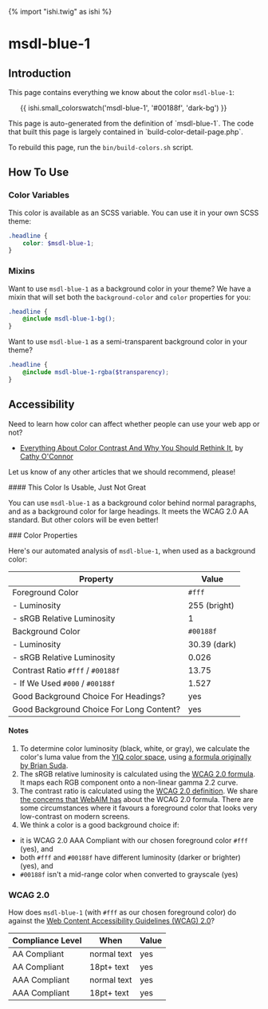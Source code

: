 {% import "ishi.twig" as ishi %}
# msdl-blue-1

## Introduction

This page contains everything we know about the color `msdl-blue-1`:

<div class="grid">
    <div class="cell">
        <div class="swatch">
            <ul>
                {{ ishi.small_colorswatch('msdl-blue-1', '#00188f', 'dark-bg') }}
            </ul>
        </div>
    </div>
</div>

<div class="callout attention" markdown="1">
This page is auto-generated from the definition of `msdl-blue-1`. The code that built this page is largely contained in `build-color-detail-page.php`.

To rebuild this page, run the `bin/build-colors.sh` script.
</div>

## How To Use

### Color Variables

This color is available as an SCSS variable. You can use it in your own SCSS theme:

```scss
.headline {
    color: $msdl-blue-1;
}
```

### Mixins

Want to use `msdl-blue-1` as a background color in your theme? We have a mixin that will set both the `background-color` and `color` properties for you:

```scss
.headline {
    @include msdl-blue-1-bg();
}
```

Want to use `msdl-blue-1` as a semi-transparent background color in your theme?

```scss
.headline {
    @include msdl-blue-1-rgba($transparency);
}
```

## Accessibility

Need to learn how color can affect whether people can use your web app or not?

* [Everything About Color Contrast And Why You Should Rethink It](https://www.smashingmagazine.com/2014/10/color-contrast-tips-and-tools-for-accessibility/), by [Cathy O'Connor](http://www.twitter.com/cagocon)

Let us know of any other articles that we should recommend, please!
<div class="callout warning" markdown="1">
#### This Color Is Usable, Just Not Great

You can use `msdl-blue-1` as a background color behind normal paragraphs, and as a background color for large headings. It meets the WCAG 2.0 AA standard. But other colors will be even better!
</div>
### Color Properties

Here's our automated analysis of `msdl-blue-1`, when used as a background color:

Property | Value
---------|------
Foreground Color | `#fff`
- Luminosity | 255 (bright)
- sRGB Relative Luminosity | 1
Background Color | `#00188f`
- Luminosity | 30.39 (dark)
- sRGB Relative Luminosity | 0.026
Contrast Ratio `#fff` / `#00188f` | 13.75
- If We Used `#000` / `#00188f` | 1.527
Good Background Choice For Headings? | yes
Good Background Choice For Long Content? | yes

#### Notes

1. To determine color luminosity (black, white, or gray), we calculate the color's luma value from the [YIQ color space](https://en.wikipedia.org/wiki/YIQ), using [a formula originally by Brian Suda](https://24ways.org/2010/calculating-color-contrast/).
1. The sRGB relative luminosity is calculated using the [WCAG 2.0 formula](https://www.w3.org/TR/WCAG20/#relativeluminancedef). It maps each RGB component onto a non-linear gamma 2.2 curve.
1. The contrast ratio is calculated using the [WCAG 2.0 definition](https://www.w3.org/TR/2008/REC-WCAG20-20081211/#contrast-ratiodef). We share [the concerns that WebAIM has](http://webaim.org/blog/wcag-2-1-feedback/) about the WCAG 2.0 formula. There are some circumstances where it favours a foreground color that looks very low-contrast on modern screens.
1. We think a color is a good background choice if:
  - it is WCAG 2.0 AAA Compliant with our chosen foreground color `#fff` (yes), and
  - both `#fff` and `#00188f` have different luminosity (darker or brighter) (yes), and
  - `#00188f` isn't a mid-range color when converted to grayscale (yes)

### WCAG 2.0

How does `msdl-blue-1` (with `#fff` as our chosen foreground color) do against the [Web Content Accessibility Guidelines (WCAG) 2.0](https://www.w3.org/TR/WCAG20/)?

Compliance Level | When | Value
-----------------|------|------
AA Compliant | normal text | yes
AA Compliant | 18pt+ text | yes
AAA Compliant | normal text | yes
AAA Compliant | 18pt+ text | yes
